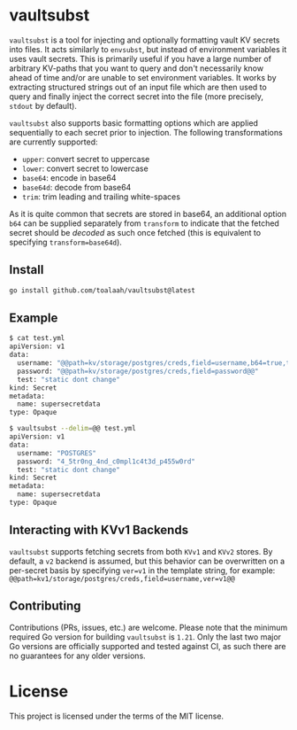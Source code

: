 # vaultsubst

`vaultsubst` is a tool for injecting and optionally formatting vault KV secrets
into files. It acts similarly to `envsubst`, but instead of environment
variables it uses vault secrets. This is primarily useful if you have a large
number of arbitrary KV-paths that you want to query and don't necessarily know
ahead of time and/or are unable to set environment variables. It works by
extracting structured strings out of an input file which are then used to query
and finally inject the correct secret into the file (more precisely, `stdout`
by default).

`vaultsubst` also supports basic formatting options which are applied
sequentially to each secret prior to injection. The following transformations
are currently supported:

- `upper`: convert secret to uppercase
- `lower`: convert secret to lowercase
- `base64`: encode in base64
- `base64d`: decode from base64
- `trim`: trim leading and trailing white-spaces

As it is quite common that secrets are stored in base64, an additional option
`b64` can be supplied separately from `transform` to indicate that the fetched
secret should be *decoded* as such once fetched (this is equivalent to
specifying `transform=base64d`).

## Install

```bash
go install github.com/toalaah/vaultsubst@latest
```

## Example

```bash
$ cat test.yml
apiVersion: v1
data:
  username: "@@path=kv/storage/postgres/creds,field=username,b64=true,transform=trim|upper@@"
  password: "@@path=kv/storage/postgres/creds,field=password@@"
  test: "static dont change"
kind: Secret
metadata:
  name: supersecretdata
type: Opaque

$ vaultsubst --delim=@@ test.yml
apiVersion: v1
data:
  username: "POSTGRES"
  password: "4_5tr0ng_4nd_c0mpl1c4t3d_p455w0rd"
  test: "static dont change"
kind: Secret
metadata:
  name: supersecretdata
type: Opaque

```

## Interacting with KVv1 Backends

`vaultsubst` supports fetching secrets from both `KVv1` and `KVv2` stores. By
default, a `v2` backend is assumed, but this behavior can be overwritten on a
per-secret basis by specifying `ver=v1` in the template string, for example:
`@@path=kv1/storage/postgres/creds,field=username,ver=v1@@`

## Contributing

Contributions (PRs, issues, etc.) are welcome. Please note that the minimum
required Go version for building `vaultsubst` is `1.21`. Only the last two
major Go versions are officially supported and tested against CI, as such there
are no guarantees for any older versions.

# License

This project is licensed under the terms of the MIT license.
